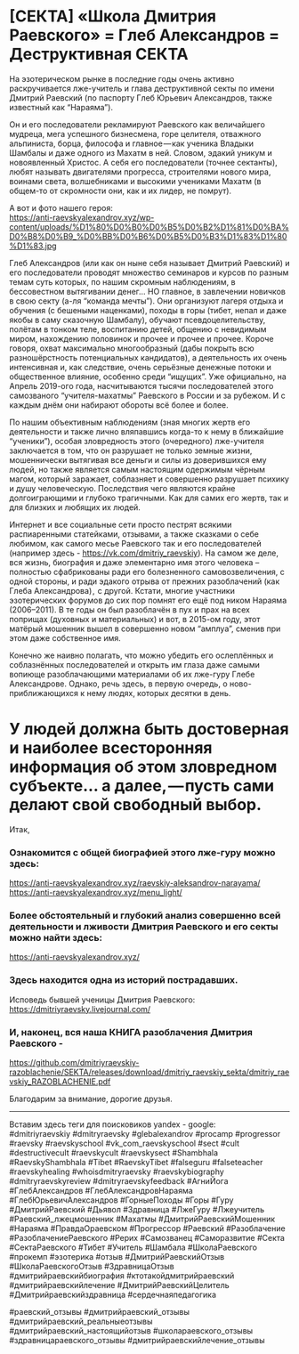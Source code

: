 # [СЕКТА] «Школа Дмитрия Раевского» = Глеб Александров = Деструктивная СЕКТА

На эзотерическом рынке в последние годы очень активно раскручивается лже-учитель и глава деструктивной секты по имени Дмитрий Раевский (по паспорту Глеб Юрьевич Александров, также известный как “Нараяма”).

Он и его последователи рекламируют Раевского как величайшего мудреца, мега успешного бизнесмена, горе целителя, отважного альпиниста, борца, философа и главное — как ученика Владыки Шамбалы и даже одного из Махатм в ней. Словом, эдакий уникум и новоявленный Христос. А себя его последователи (точнее сектанты), любят называть двигателями прогресса, строителями нового мира, воинами света, волшебниками и высокими учениками Махатм (в общем-то от скромности они, как и их лидер, не помрут).

А вот и фото нашего героя:     
https://anti-raevskyalexandrov.xyz/wp-content/uploads/%D1%80%D0%B0%D0%B5%D0%B2%D1%81%D0%BA%D0%B8%D0%B9_%D0%BB%D0%B6%D0%B5%D0%B3%D1%83%D1%80%D1%83.jpg

Глеб Александров (или как он ныне себя называет Дмитрий Раевский) и его последователи проводят множество семинаров и курсов по разным темам суть которых, по нашим скромным наблюдениям, в бессовестном вытягивании денег… НО главное, в завлечении новичков в свою секту (а-ля “команда мечты”). Они организуют лагеря отдыха и обучения (с бешеными наценками), походы в горы (тибет, непал и даже якобы в саму сказочную Шамбалу), обучают псевдоцелительству, полётам в тонком теле, воспитанию детей, общению с невидимым миром, нахождению половинок и прочее и прочее и прочее. Короче говоря, охват максимально многообразный (дабы покрыть всю разношёрстность потенциальных кандидатов), а деятельность их очень интенсивная и, как следствие, очень серьёзные денежные потоки и общественное влияние, особенно среди “ищущих”. Уже официально, на Апрель 2019-ого года, насчитываются тысячи последователей этого самозваного “учителя-махатмы” Раевского в России и за рубежом. И с каждым днём они набирают обороты всё более и более.

По нашим объективным наблюдениям (зная многих жертв его деятельности и также лично вляпавшись когда-то к нему в ближайшие “ученики”), особая зловредность этого (очередного) лже-учителя заключается в том, что он разрушает не только земные жизни, мошеннически вытягивая все деньги и силы из доверившихся ему людей, но также является самым настоящим одержимым чёрным магом, который заражает, соблазняет и совершенно разрушает психику и душу человеческую. Последствия чего являются крайне долгоиграющими и глубоко трагичными. Как для самих его жертв, так и для близких и любящих их людей.

Интернет и все социальные сети просто пестрят всякими распиаренными статейками, отзывами, а также сказками о себе любимом, как самого месье Раевского так и его последователей (например здесь - https://vk.com/dmitriy_raevskiy). 
На самом же деле, вся жизнь, биография и даже элементарно имя этого человека – полностью сфабрикованы ради его болезненного самовозвеличения, с одной стороны, и ради эдакого отрыва от прежних разоблачений (как Глеба Александрова) ,  с другой.
Кстати, многие участники эзотерических форумов до сих пор помнят его ещё под ником Нараяма (2006–2011). В те годы он был разоблачён в пух и прах на всех поприщах (духовных и материальных) и вот, в 2015-ом году, этот матёрый мошенник вышел в совершенно новом “амплуа”, сменив при этом даже собственное имя.

Конечно же наивно полагать, что можно убедить его ослеплённых и соблазнённых последователей и открыть им глаза даже самыми вопиюще разоблачающими материалами об их лже-гуру Глебе Александрове. Однако, речь здесь, в первую очередь, о ново-приближающихся к нему людях, которых десятки в день.

# У людей должна быть достоверная и наиболее всесторонняя информация об этом зловредном субъекте… а далее, — пусть сами делают свой свободный выбор.


Итак,
### Ознакомится с общей биографией этого лже-гуру можно здесь:      
https://anti-raevskyalexandrov.xyz/raevskiy-aleksandrov-narayama/                   
https://anti-raevskyalexandrov.xyz/menu_light/

### Более обстоятельный и глубокий анализ совершенно всей деятельности и лживости Дмитрия Раевского и его секты можно найти здесь:     
https://anti-raevskyalexandrov.xyz/

### Здесь находится одна из историй пострадавших.
Исповедь бывшей ученицы Дмитрия Раевского:
https://dmitriyraevsky.livejournal.com/

### И, наконец, вся наша КНИГА разоблачения Дмитрия Раевского - 
https://github.com/dmitriyraevskiy-razoblachenie/SEKTA/releases/download/dmitriy_raevskiy_sekta/dmitriy_raevskiy_RAZOBLACHENIE.pdf

Благодарим за внимание, дорогие друзья.

______________

Вставим здесь теги для поисковиков yandex - google:     
#dmitriyraevskiy #dmitryraevsky #glebalexandrov #procamp #progressor #raevsky #raevskyschool #vk_com_raevskyschool #sect #cult #destructivecult #raevskycult #raevskysect #Shambhala #RaevskyShambhala #Tibet #RaevskyTibet #falseguru #falseteacher #raevskyhealing #whoisdmitryraevsky #raevskybiography #dmitryraevskyreview #dmitryraevskyfeedback #АгниЙога #ГлебАлександров #ГлебАлександровНараяма #ГлебЮрьевичАлександров #ГорныеПоходы #Горы #Гуру #ДмитрийРаевский #Дьявол #Здравница #ЛжеГуру #Лжеучитель #Раевский_лжецмошенник #Махатмы #ДмитрийРаевскийМошенник #Нараяма #ПравдаОраевском #Прогрессор #Раевский #Разоблачение #РазоблачениеРаевского #Рерих #Самозванец #Саморазвитие #Секта #СектаРаевского #Тибет #Учитель #Шамбала #ШколаРаевского #прокемп #эзотерика #отзыв #ДмитрийРаевскийОтзыв #ШколаРаевскогоОтзыв #ЗдравницаОтзыв #дмитрийраевскийбиография #ктотакойдмитрийраевский  #дмитрийраевскийлечение #ДмитрийРаевскийЦелитель #Дмитрийраевскийздравница #сердечнаяпедагогика

#раевский_отзывы #дмитрийраевский_отзывы #дмитрийраевский_реальныеотзывы #дмитрийраевский_настоящийотзыв #школараевского_отзывы #здравницараевского_отзывы #дмитрийраевскийлечение_отзывы
